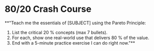# 80/20 Crash Course

**"Teach me the essentials of [SUBJECT] using the Pareto Principle:

1. List the critical 20 % concepts (max 7 bullets).
1. For each, show one real-world use that delivers 80 % of the value.
1. End with a 5-minute practice exercise I can do right now."**

